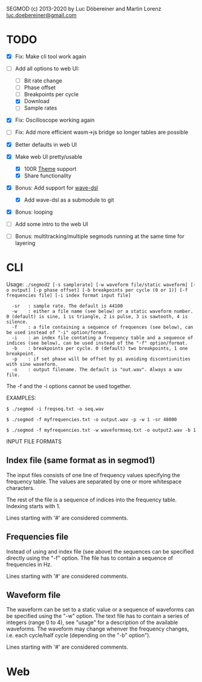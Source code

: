 SEGMOD (c) 2013-2020 by Luc Döbereiner and Martin Lorenz
luc.doebereiner@gmail.com

# TODO 
- [x] Fix: Make cli tool work again
- [ ] Add all options to web UI:
  - [ ] Bit rate change
  - [ ] Phase offset
  - [ ] Breakpoints per cycle
  - [x] Download
  - [ ] Sample rates
- [x] Fix: Oscilloscope working again
- [ ] Fix: Add more efficient wasm->js bridge so longer tables are possible
- [x] Better defaults in web UI
- [x] Make web UI pretty/usable
  - [x] 100R [Theme](https://github.com/hundredrabbits/Themes) support
  - [x] Share functionality
- [x] Bonus: Add support for [wave-dsl](https://github.com/kfirmanty/wave-dsl)
  - [x] Add wave-dsl as a submodule to git
- [x] Bonus: looping
- [ ] Add some intro to the web UI
- [ ] Bonus: multitracking/multiple segmods running at the same time for layering


# CLI
Usage: ```./segmod2 [-s samplerate] [-w waveform file/static waveform] [-o output] [-p phase offset] [-b breakpoints per cycle (0 or 1)] [-f frequencies file] [-i index format input file]```

```  
  -sr 	: sample rate. The default is 44100
  -w 	: either a file name (see below) or a static waveform number. 0 (default) is sine, 1 is triangle, 2 is pulse, 3 is sawtooth, 4 is silence.
  -f	: a file containing a sequence of frequences (see below), can be used instead of "-i" option/format.
  -i	: an index file contating a frequency table and a sequence of indices (see below), can be used instead of the "-f" option/format. 
  -b 	: breakpoints per cycle. 0 (default) two breakpoints, 1 one breakpoint.
  -p 	: if set phase will be offset by pi avoiding discontiunities with sine waveform.
  -o 	: output filename. The default is "out.wav". Always a wav file.
```  

The -f and the -i options cannot be used together.

EXAMPLES:

```$ ./segmod -i freqseq.txt -o seq.wav```

```$ ./segmod -f myfrequencies.txt -o output.wav -p -w 1 -sr 48000```

```$ ./segmod -f myfrequencies.txt -w waveformseq.txt -o output2.wav -b 1```


INPUT FILE FORMATS

Index file (same format as in segmod1)
----------

The input files consists of one line of frequency values specifying
the frequency table. The values are separated by one or more
whitespace characters.

The rest of the file is a sequence of indices into the frequency
table. Indexing starts with 1.

Lines starting with '#' are considered comments.



Frequencies file
----------------

Instead of using and index file (see above) the sequences can be
specified directly using the "-f" option. The file has to contain a
sequence of frequencies in Hz.

Lines starting with '#' are considered comments.



Waveform file
-------------

The waveform can be set to a static value or a sequence of waveforms
can be specified using the "-w" option. The text file has to contain a
series of integers (range 0 to 4), see "usage" for a description of
the available waveforms. The waveform may change whenver the frequency
changes, i.e. each cycle/half cycle (depending on the "-b" option").

Lines starting with '#' are considered comments.


# Web

